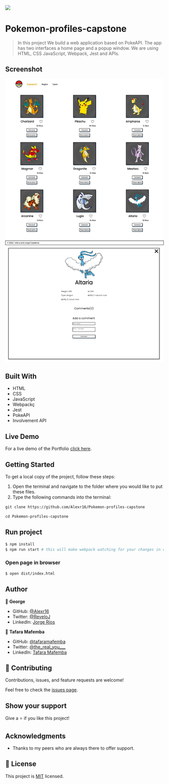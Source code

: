 ![](https://img.shields.io/badge/Microverse-blueviolet)

# Pokemon-profiles-capstone

> In this project We build a web application based on PokeAPI. The app has two interfaces a home page and a popup window. We are using HTML, CSS JavaScript, Webpack, Jest and APIs.

## Screenshot

<img src="./homePage.png">
<img src="./popUP.png">

## Built With

- HTML
- CSS
- JavaScript
- Webpackç
- Jest
- PokeAPI
- Involvement API

## Live Demo

For a live demo of the Portfolio [click here](https://Alexr16.github.io/Pokemon-profiles-capstone/).

## Getting Started

To get a local copy of the project, follow these steps: 
1. Open the terminal and navigate to the folder where you would like to put these files.
2. Type the following commands into the terminal: 
 ```
 git clone https://github.com/Alexr16/Pokemon-profiles-capstone
 ```
 ```
 cd Pokemon-profiles-capstone
 ```
 
## Run project

```bash
$ npm install
$ npm run start # this will make webpack watching for your changes in code
```

### Open page in browser

```bash
$ open dist/index.html
```

## Author

👤 **George**

- GitHub: [@Alexr16](https://github.com/Alexr16)
- Twitter: [@ReveloJ](https://twitter.com/ReveloJ)
- LinkedIn: [Jorge Ríos](https://www.linkedin.com/in/jorge-r%C3%ADos-3b33ab22b)

👤 **Tafara Mafemba**

- GitHub: [@tafaramafemba](https://github.com/tafaramafemba)
- Twitter: [@the_real_you___](https://twitter.com/the_real_you___)
- LinkedIn: [Tafara Mafemba](https://www.linkedin.com/in/tafara-mafemba-4b82a0156/)

## 🤝 Contributing

Contributions, issues, and feature requests are welcome!

Feel free to check the [issues page](https://github.com/Alexr16/Pokemon-profiles-capstone/issues).

## Show your support

Give a ⭐️ if you like this project!

## Acknowledgments

- Thanks to my peers who are always there to offer support. 

## 📝 License

This project is [MIT](./LICENSE) licensed.
